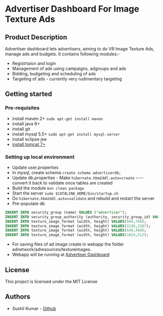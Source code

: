 # Advertiser Dashboard For Image Texture Ads
## Product Description
Advertiser dashboard lets advertisers, aiming to do VR Image Texture Ads, manage ads and budgets. It contains following modules:-
* Registrtaion and login
* Management of ads using campaigns, adgroups and ads
* Bidding, budgeting and scheduling of ads
* Targeting of ads - currently very rudimentary targeting

## Getting started
### Pre-requisites
*  install maven 2+ ```sudo apt-get install maven```
* install java 6+
*  install git
* install mysql 5.5+ ```sudo apt-get install mysql-server```
* install eclipse jee
* [install tomcat 7+](https://www.tecmint.com/install-apache-tomcat-in-centos/)

### Setting up local environment
* Update user.properties
*  In mysql, create schema ```create schema advertiserdb;```
* Update db.properties - Make ```hibernate.hbm2ddl.auto=create``` ---- convert it back to validate once tables are created
* Build the module ```mvn clean package```
* Start the server ```sudo $CATALINA_HOME/bin/startup.sh```
* Do ```hibernate.hbm2ddl.auto=validate``` and rebuild and restart the server
* Pre-populate db
```sql
INSERT INTO security_group (name) VALUES ("advertiser");
INSERT INTO security_group_authority (authority, security_group_id) VALUES ("ROLE_ADVERTISER", 1);
INSERT INTO texture_image_format (width, height) VALUES(940,788);
INSERT INTO texture_image_format (width, height) VALUES(2245,1587);
INSERT INTO texture_image_format (width, height) VALUES(640,480);
INSERT INTO texture_image_format (width, height) VALUES(1024,512);
```
* For saving files of ad image create in webapp the folder adnetwork/adresources/textureimages. 
* Webapp will be running at [Advertiser Dashboard](http://localhost:8080/advertiserdb)

## License

This project is licensed under the MIT License

## Authors
* Sushil Kumar - [Github](https://github.com/sushilmiitb)
